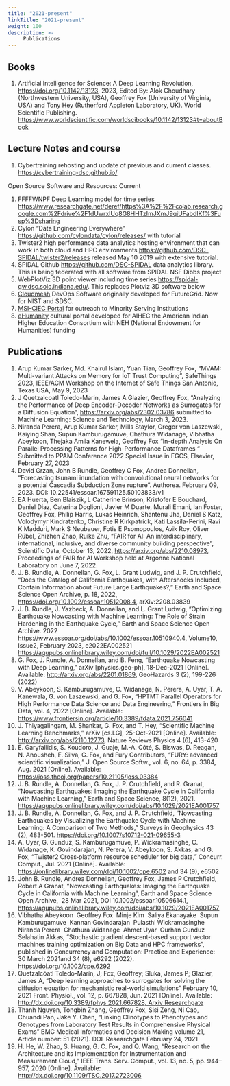 ```yaml
---
title: "2021-present"
linkTitle: "2021-present"
weight: 100
description: >-
     Publications
---
```


## Books

1. Artificial Intelligence for Science: A Deep Learning Revolution, <https://doi.org/10.1142/13123>, 2023, Edited By: Alok Choudhary (Northwestern University, USA), Geoffrey Fox (University of Virginia, USA) and Tony Hey (Rutherford Appleton Laboratory, UK). World Scientific Publishing. 
   <https://www.worldscientific.com/worldscibooks/10.1142/13123#t=aboutBook> 

## Lecture Notes and course

1. Cybertraining rehosting and update of previous and current classes.  <https://cybertraining-dsc.github.io/>

Open Source Software and Resources: Current

1. FFFFWNPF Deep Learning model for time series https://www.researchgate.net/deref/https%3A%2F%2Fcolab.research.google.com%2Fdrive%2F1dUwrxlUq8G8HHTzImJXmJ9qiUFabdIKf%3Fusp%3Dsharing 
2. Cylon “Data Engineering Everywhere” https://github.com/cylondata/cylon/releases/ with tutorial 
3. Twister2 high performance data analytics hosting environment that can work in both cloud and HPC environments https://github.com/DSC-SPIDAL/twister2/releases released May 10 2019 with extensive tutorial.
4. SPIDAL Github https://github.com/DSC-SPIDAL data analytics library. This is being federated with all software from SPIDAL NSF Dibbs project
5. WebPlotViz 3D point viewer including time series https://spidal-gw.dsc.soic.indiana.edu/. This replaces Plotviz 3D software below
6. [Cloudmesh](https://cloudmesh.github.io/) DevOps Software originally developed for FutureGrid. Now for NIST and SDSC. 
7. [MSI-CIEC Portal](http://e-humanity.org)	for outreach to Minority Serving Institutions
8. [eHumanity](http://e-humanity.org) cultural portal developed for AIHEC the American Indian Higher Education Consortium with NEH (National Endowment for Humanities) funding

## Publications

1. Arup Kumar Sarker, Md. Khairul Islam, Yuan Tian, Geoffrey Fox, “MVAM: Multi-variant Attacks on Memory for IoT Trust Computing”, SafeThings 2023, IEEE/ACM Workshop on the Internet of Safe Things San Antonio, Texas USA, May 9, 2023
2. J Quetzalcoatl Toledo-Marin, James A Glazier, Geoffrey Fox, “Analyzing the Performance of Deep Encoder-Decoder Networks as Surrogates for a Diffusion Equation”, https://arxiv.org/abs/2302.03786 submitted to Machine Learning: Science and Technology, March 3, 2023.
3. Niranda Perera, Arup Kumar Sarker, Mills Staylor, Gregor von Laszewski, Kaiying Shan, Supun Kamburugamuve, Chathura Widanage, Vibhatha Abeykoon, Thejaka Amila Kanewela, Geoffrey Fox “In-depth Analysis On Parallel Processing Patterns for High-Performance Dataframes “ Submitted to PPAM Conference 2022 Special Issue in FGCS, Elsevier, February 27, 2023
4. David Grzan, John B Rundle, Geoffrey C Fox, Andrea Donnellan, “Forecasting tsunami inundation with convolutional neural networks for a potential Cascadia Subduction Zone rupture”. Authorea. February 09, 2023. DOI: 10.22541/essoar.167591125.50103833/v1
5. EA Huerta, Ben Blaiszik, L Catherine Brinson, Kristofer E Bouchard, Daniel Diaz, Caterina Doglioni, Javier M Duarte, Murali Emani, Ian Foster, Geoffrey Fox, Philip Harris, Lukas Heinrich, Shantenu Jha, Daniel S Katz, Volodymyr Kindratenko, Christine R Kirkpatrick, Kati Lassila-Perini, Ravi K Madduri, Mark S Neubauer, Fotis E Psomopoulos, Avik Roy, Oliver Rübel, Zhizhen Zhao, Ruike Zhu, “FAIR for AI: An interdisciplinary, international, inclusive, and diverse community building perspective”, Scientific Data, October 13, 2022, https://arxiv.org/abs/2210.08973, Proceedings of FAIR for AI Workshop held at Argonne National Laboratory on June 7, 2022.
6. J. B. Rundle, A. Donnellan, G. Fox, L. Grant Ludwig, and J. P. Crutchfield, “Does the Catalog of California Earthquakes, with Aftershocks Included, Contain Information about Future Large Earthquakes?,” Earth and Space Science Open Archive, p. 18, 2022, https://doi.org/10.1002/essoar.10512008.4, arXiv:2208.03839
7. J. B. Rundle, J. Yazbeck, A. Donnellan, and L. Grant Ludwig, “Optimizing Earthquake Nowcasting with Machine Learning: The Role of Strain Hardening in the Earthquake Cycle,”  Earth and Space Science Open Archive. 2022 https://www.essoar.org/doi/abs/10.1002/essoar.10510940.4, Volume10, Issue2, February 2023, e2022EA002521 https://agupubs.onlinelibrary.wiley.com/doi/full/10.1029/2022EA002521 
8. G. Fox, J. Rundle, A. Donnellan, and B. Feng, “Earthquake Nowcasting with Deep Learning,” arXiv [physics.geo-ph], 18-Dec-2021 [Online]. Available: http://arxiv.org/abs/2201.01869, GeoHazards 3 (2), 199-226 (2022)
9. V. Abeykoon, S. Kamburugamuve, C. Widanage, N. Perera, A. Uyar, T. A. Kanewala, G. von Laszewski, and G. Fox, “HPTMT Parallel Operators for High Performance Data Science and Data Engineering,” Frontiers in Big Data, vol. 4, 2022 [Online]. Available: https://www.frontiersin.org/article/10.3389/fdata.2021.756041 
10. J. Thiyagalingam, M. Shankar, G. Fox, and T. Hey, “Scientific Machine Learning      Benchmarks,” arXiv [cs.LG], 25-Oct-2021 [Online]. Available: http://arxiv.org/abs/2110.12773, Nature Reviews Physics 4 (6), 413-420
11. E. Garyfallidis, S. Koudoro, J. Guaje, M.-A. Côté, S. Biswas, D. Reagan, N. Anousheh, F. Silva, G. Fox, and Fury Contributors, “FURY: advanced scientific visualization,” J. Open Source Softw., vol. 6, no. 64, p. 3384, Aug. 2021 [Online]. Available: https://joss.theoj.org/papers/10.21105/joss.03384 
12. J. B. Rundle, A. Donnellan, G. Fox, J. P. Crutchfield, and R. Granat, “Nowcasting Earthquakes: Imaging the Earthquake Cycle in California with Machine Learning,” Earth and Space Science, 8(12), 2021. https://agupubs.onlinelibrary.wiley.com/doi/abs/10.1029/2021EA001757
13. J. B. Rundle, A. Donnellan, G. Fox, and J. P. Crutchfield, “Nowcasting Earthquakes by Visualizing the Earthquake Cycle with Machine Learning: A Comparison of Two Methods,” Surveys in Geophysics 43 (2), 483-501. https://doi.org/10.1007/s10712-021-09655-3
14. A. Uyar, G. Gunduz, S. Kamburugamuve, P. Wickramasinghe, C. Widanage, K. Govindarajan, N. Perera, V. Abeykoon, S. Akkas, and G. Fox, “Twister2 Cross‐platform resource scheduler for big data,” Concurr. Comput., Jul. 2021 [Online]. Available: https://onlinelibrary.wiley.com/doi/10.1002/cpe.6502 and 34 (9), e6502
15. John B. Rundle, Andrea Donnellan, Geoffrey Fox, James P Crutchfield, Robert A Granat, “Nowcasting Earthquakes: Imaging the Earthquake Cycle in California with Machine Learning”, Earth and Space Science Open Archive,  28 Mar 2021, DOI 10.1002/essoar.10506614.1, https://agupubs.onlinelibrary.wiley.com/doi/abs/10.1029/2021EA001757 
16. Vibhatha Abeykoon  Geoffrey Fox  Minje Kim  Saliya Ekanayake  Supun Kamburugamuve  Kannan Govindarajan  Pulasthi Wickramasinghe  Niranda Perera  Chathura Widanage  Ahmet Uyar  Gurhan Gunduz  Selahatin Akkas, “Stochastic gradient descent‐based support vector machines training optimization on Big Data and HPC frameworks”, published in Concurrency and Computation: Practice and Experience: 30 March 2021and 34 (8), e6292 (2022). https://doi.org/10.1002/cpe.6292
17. Quetzalcóatl Toledo-Marín, J; Fox, Geoffrey; Sluka, James P; Glazier, James A, “Deep learning approaches to surrogates for solving the diffusion equation for mechanistic real-world simulations” February 10, 2021 Front. Physiol., vol. 12, p. 667828, Jun. 2021 [Online]. Available: http://dx.doi.org/10.3389/fphys.2021.667828, Arxiv Researchgate 
18. Thanh Nguyen, Tongbin Zhang, Geoffrey Fox, Sisi Zeng, Ni Cao, Chuandi Pan, Jake Y. Chen, “Linking Clinotypes to Phenotypes and Genotypes from Laboratory Test Results in Comprehensive Physical Exams” BMC Medical Informatics and Decision Making volume 21, Article number: 51 (2021). DOI  Researchgate February 24, 2021
19. H. He, W. Zhao, S. Huang, G. C. Fox, and Q. Wang, “Research on the Architecture and its Implementation for Instrumentation and Measurement Cloud,” IEEE Trans. Serv. Comput., vol. 13, no. 5, pp. 944–957, 2020 [Online]. Available: http://dx.doi.org/10.1109/TSC.2017.2723006
    
